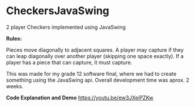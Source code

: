 # CheckersJavaSwing
2 player Checkers implemented using JavaSwing

**Rules:**

Pieces move diagonally to adjacent squares. A player may capture if they can leap diagonally over another player (skipping one space exactly). If a player has a piece that can capture, it must capture.


This was made for my grade 12 software final, where we had to create something using the JavaSwing api. Overall development time was aprox. 2 weeks.

**Code Explanation and Demo**
https://youtu.be/ew3JXeiPZKw

